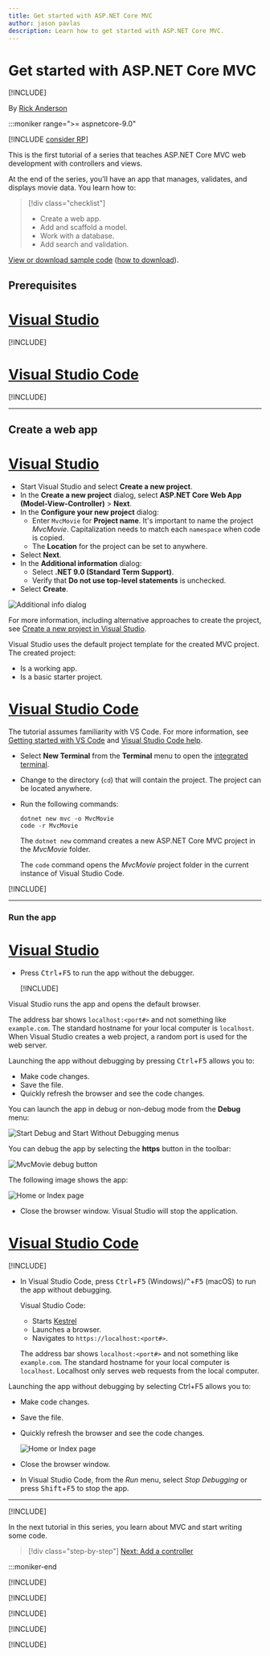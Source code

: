 ```yaml
---
title: Get started with ASP.NET Core MVC
author: jason pavlas
description: Learn how to get started with ASP.NET Core MVC.
---
```


# Get started with ASP.NET Core MVC

[!INCLUDE[](~/includes/not-latest-version.md)]

By [Rick Anderson](https://twitter.com/RickAndMSFT)

:::moniker range=">= aspnetcore-9.0"

[!INCLUDE [consider RP](~/includes/razor.md)]

This is the first tutorial of a series that teaches ASP.NET Core MVC web development with controllers and views.

At the end of the series, you'll have an app that manages, validates, and displays movie data. You learn how to:

> [!div class="checklist"]
> * Create a web app.
> * Add and scaffold a model.
> * Work with a database.
> * Add search and validation.

[View or download sample code](https://github.com/dotnet/AspNetCore.Docs/tree/main/aspnetcore/tutorials/first-mvc-app/start-mvc/sample) ([how to download](xref:index#how-to-download-a-sample)).

## Prerequisites

# [Visual Studio](#tab/visual-studio)

[!INCLUDE[](~/includes/net-prereqs-vs-9.0.md)]

# [Visual Studio Code](#tab/visual-studio-code)

[!INCLUDE[](~/includes/net-prereqs-vsc-9.0.md)]

---

<!-- 
Each new version, change the layout file to use the non-minified CSS. 
See https://github.com/dotnet/AspNetCore.Docs/issues/21193
-->

## Create a web app

# [Visual Studio](#tab/visual-studio)

* Start Visual Studio and select **Create a new project**.
* In the **Create a new project** dialog, select **ASP.NET Core Web App (Model-View-Controller)** > **Next**.
* In the **Configure your new project** dialog:
  * Enter `MvcMovie` for **Project name**. It's important to name the project *MvcMovie*. Capitalization needs to match each `namespace` when code is copied.
  * The **Location** for the project can be set to anywhere.
* Select **Next**.
* In the **Additional information** dialog:
  * Select **.NET 9.0 (Standard Term Support)**.
  * Verify that **Do not use top-level statements** is unchecked.
* Select **Create**.

![Additional info dialog](~/tutorials/first-mvc-app/start-mvc/_static/9/additional-info-VS22-17.11.0.png)

For more information, including alternative approaches to create the project, see [Create a new project in Visual Studio](/visualstudio/ide/create-new-project).

Visual Studio uses the default project template for the created MVC project. The created project:

* Is a working app.
* Is a basic starter project.

# [Visual Studio Code](#tab/visual-studio-code)

The tutorial assumes familiarity with VS Code. For more information, see [Getting started with VS Code](https://code.visualstudio.com/docs) and [Visual Studio Code help](#visual-studio-code-help).

* Select **New Terminal** from the **Terminal** menu to open the [integrated terminal](https://code.visualstudio.com/docs/editor/integrated-terminal).
* Change to the directory (`cd`) that will contain the project. The project can be located anywhere.
* Run the following commands:

   ```dotnetcli
   dotnet new mvc -o MvcMovie
   code -r MvcMovie
   ```

  The `dotnet new` command creates a new ASP.NET Core MVC project in the *MvcMovie* folder.

  The `code` command opens the *MvcMovie* project folder in the current instance of Visual Studio Code.

[!INCLUDE[](~/includes/vscode-trust-authors-add-assets.md)]

---

### Run the app

# [Visual Studio](#tab/visual-studio)

* Press <kbd>Ctrl</kbd>+<kbd>F5</kbd> to run the app without the debugger.

  [!INCLUDE[](~/includes/trustCertVS.md)]

Visual Studio runs the app and opens the default browser.

The address bar shows `localhost:<port#>` and not something like `example.com`. The standard hostname for your local computer is `localhost`. When Visual Studio creates a web project, a random port is used for the web server.

Launching the app without debugging by pressing <kbd>Ctrl</kbd>+<kbd>F5</kbd> allows you to:

* Make code changes.
* Save the file.
* Quickly refresh the browser and see the code changes.

You can launch the app in debug or non-debug mode from the **Debug** menu:

![Start Debug and Start Without Debugging menus](~/tutorials/first-mvc-app/start-mvc/_static/9/debug-and-without-debug-menus-VS22-17.11.0.png)

You can debug the app by selecting the **https** button in the toolbar:

![MvcMovie debug button](~/tutorials/first-mvc-app/start-mvc/_static/9/debug-button-VS22-17.11.0.png)

The following image shows the app:

![Home or Index page](~/tutorials/first-mvc-app/start-mvc/_static/9/home90-vs.png)

* Close the browser window.  Visual Studio will stop the application.

# [Visual Studio Code](#tab/visual-studio-code)

[!INCLUDE[](~/includes/trustCertVSC.md)]

* In Visual Studio Code, press <kbd>Ctrl</kbd>+<kbd>F5</kbd> (Windows)/<kbd>^</kbd>+<kbd>F5</kbd> (macOS) to run the app without debugging.

  Visual Studio Code:

  * Starts [Kestrel](xref:fundamentals/servers/kestrel)
  * Launches a browser.
  * Navigates to `https://localhost:<port#>`.

  The address bar shows `localhost:<port#>` and not something like `example.com`. The standard hostname for your local computer is `localhost`. Localhost only serves web requests from the local computer.

Launching the app without debugging by selecting Ctrl+F5 allows you to:

* Make code changes.
* Save the file.
* Quickly refresh the browser and see the code changes.

  ![Home or Index page](~/tutorials/first-mvc-app/start-mvc/_static/9/home90-vs.png)

* Close the browser window.

* In Visual Studio Code, from the *Run* menu, select *Stop Debugging* or press <kbd>Shift</kbd>+<kbd>F5</kbd> to stop the app.

---

[!INCLUDE[](~/includes/vs-vsc-help.md)]

In the next tutorial in this series, you learn about MVC and start writing some code.

> [!div class="step-by-step"]
> [Next: Add a controller](~/tutorials/first-mvc-app/adding-controller.md)

:::moniker-end

[!INCLUDE[](~/tutorials/first-mvc-app/start-mvc/includes/start-mvc8.md)]

[!INCLUDE[](~/tutorials/first-mvc-app/start-mvc/includes/start-mvc7.md)]

[!INCLUDE[](~/tutorials/first-mvc-app/start-mvc/includes/start-mvc6.md)]

[!INCLUDE[](~/tutorials/first-mvc-app/start-mvc/includes/start-mvc5.md)]

[!INCLUDE[](~/tutorials/first-mvc-app/start-mvc/includes/start-mvc3.md)]